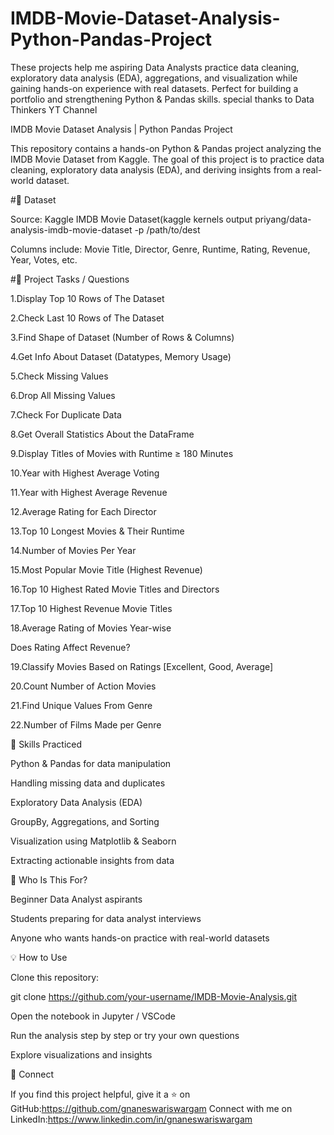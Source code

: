 # IMDB-Movie-Dataset-Analysis-Python-Pandas-Project
These projects help  me aspiring Data Analysts practice data cleaning, exploratory data analysis (EDA), aggregations, and visualization while gaining hands-on experience with real datasets. Perfect for building a portfolio and strengthening Python &amp; Pandas skills.
special thanks to Data Thinkers YT Channel

 IMDB Movie Dataset Analysis | Python Pandas Project

This repository contains a hands-on Python & Pandas project analyzing the IMDB Movie Dataset from Kaggle.
The goal of this project is to practice data cleaning, exploratory data analysis (EDA), and deriving insights from a real-world dataset.

#📂 Dataset

Source: Kaggle IMDB Movie Dataset(kaggle kernels output priyang/data-analysis-imdb-movie-dataset -p /path/to/dest

Columns include: Movie Title, Director, Genre, Runtime, Rating, Revenue, Year, Votes, etc.

#📝 Project Tasks / Questions

1.Display Top 10 Rows of The Dataset

2.Check Last 10 Rows of The Dataset

3.Find Shape of Dataset (Number of Rows & Columns)

4.Get Info About Dataset (Datatypes, Memory Usage)

5.Check Missing Values

6.Drop All Missing Values

7.Check For Duplicate Data

8.Get Overall Statistics About the DataFrame

9.Display Titles of Movies with Runtime ≥ 180 Minutes

10.Year with Highest Average Voting

11.Year with Highest Average Revenue

12.Average Rating for Each Director

13.Top 10 Longest Movies & Their Runtime

14.Number of Movies Per Year

15.Most Popular Movie Title (Highest Revenue)

16.Top 10 Highest Rated Movie Titles and Directors

17.Top 10 Highest Revenue Movie Titles

18.Average Rating of Movies Year-wise

Does Rating Affect Revenue?

19.Classify Movies Based on Ratings [Excellent, Good, Average]

20.Count Number of Action Movies

21.Find Unique Values From Genre

22.Number of Films Made per Genre

🎯 Skills Practiced

Python & Pandas for data manipulation

Handling missing data and duplicates

Exploratory Data Analysis (EDA)

GroupBy, Aggregations, and Sorting

Visualization using Matplotlib & Seaborn

Extracting actionable insights from data

🚀 Who Is This For?

Beginner Data Analyst aspirants

Students preparing for data analyst interviews

Anyone who wants hands-on practice with real-world datasets

💡 How to Use

Clone this repository:

git clone https://github.com/your-username/IMDB-Movie-Analysis.git


Open the notebook in Jupyter / VSCode

Run the analysis step by step or try your own questions

Explore visualizations and insights

🌟 Connect

If you find this project helpful, give it a ⭐ on GitHub:https://github.com/gnaneswariswargam
Connect with me on LinkedIn:https://www.linkedin.com/in/gnaneswariswargam

